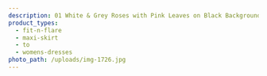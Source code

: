 ```yaml
---
description: 01 White & Grey Roses with Pink Leaves on Black Background
product_types:
  - fit-n-flare
  - maxi-skirt
  - to
  - womens-dresses
photo_path: /uploads/img-1726.jpg
---
```

